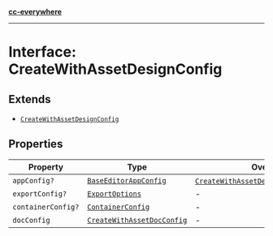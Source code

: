 [**cc-everywhere**](../../../../../../../index.md)

***

# Interface: CreateWithAssetDesignConfig

## Extends

- [`CreateWithAssetDesignConfig`](../../../../editor/design-config-types/interfaces/create-with-asset-design-config.md)

## Properties

| Property | Type | Overrides | Inherited from |
| ------ | ------ | ------ | ------ |
| `appConfig?` | [`BaseEditorAppConfig`](../../../../editor/app-config-types/interfaces/base-editor-app-config.md) | [`CreateWithAssetDesignConfig`](../../../../editor/design-config-types/interfaces/create-with-asset-design-config.md).[`appConfig`](../../../../editor/design-config-types/interfaces/create-with-asset-design-config.md#appconfig) | - |
| `exportConfig?` | [`ExportOptions`](../../../../export-config-types/type-aliases/export-options.md) | - | [`CreateWithAssetDesignConfig`](../../../../editor/design-config-types/interfaces/create-with-asset-design-config.md).[`exportConfig`](../../../../editor/design-config-types/interfaces/create-with-asset-design-config.md#exportconfig) |
| `containerConfig?` | [`ContainerConfig`](../../../../container-config-types/type-aliases/container-config.md) | - | [`CreateWithAssetDesignConfig`](../../../../editor/design-config-types/interfaces/create-with-asset-design-config.md).[`containerConfig`](../../../../editor/design-config-types/interfaces/create-with-asset-design-config.md#containerconfig) |
| `docConfig` | [`CreateWithAssetDocConfig`](../../../../editor/doc-config-types/interfaces/create-with-asset-doc-config.md) | - | [`CreateWithAssetDesignConfig`](../../../../editor/design-config-types/interfaces/create-with-asset-design-config.md).[`docConfig`](../../../../editor/design-config-types/interfaces/create-with-asset-design-config.md#docconfig) |
